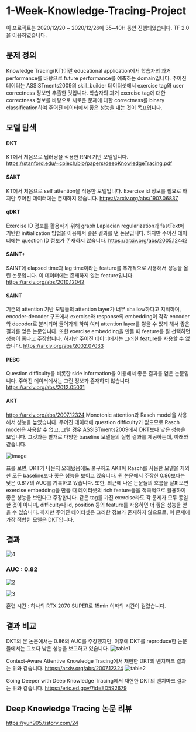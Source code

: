 # 1-Week-Knowledge-Tracing-Project
이 프로젝트는 2020/12/20 ~ 2020/12/26에 35~40H 동안 진행되었습니다. TF 2.0을 이용하였습니다. 
## 문제 정의
Knowledge Tracing(KT)이란 educational application에서 학습자의 과거 performance를 바탕으로 future performance를 예측하는 domain입니다. 주어진 데이터는 ASSISTments2009의 skill_builder 데이터셋에서 exercise tag와 user correctness 정보만 추출한 것입니다. 학습자의 과거 exercise tag에 대한 correctness 정보를 바탕으로 새로운 문제에 대한 correctness를 binary classification하여 주어진 데이터에서 좋은 성능을 내는 것이 목표입니다.

## 모델 탐색

#### DKT
KT에서 처음으로 딥러닝을 적용한 RNN 기반 모델입니다. 
https://stanford.edu/~cpiech/bio/papers/deepKnowledgeTracing.pdf
#### SAKT
KT에서 처음으로 self attention을 적용한 모델입니다. Exercise id 정보를 필요로 하지만 주어진 데이터에는 존재하지 않습니다.
https://arxiv.org/abs/1907.06837
#### qDKT
Exercise ID 정보를 활용하기 위해 graph Laplacian regularization과 fastText에 기반한 initialization 방법을 이용해서 좋은 결과를 낸 논문입니다. 하지만 주어진 데이터에는 question ID 정보가 존재하지 않습니다.
https://arxiv.org/abs/2005.12442
#### SAINT+
SAINT에 elapsed time과 lag time이라는 feature를 추가적으로 사용해서 성능을 올린 논문입니다. 이 데이터에는 존재하지 않는 feature입니다.
https://arxiv.org/abs/2010.12042
#### SAINT
기존의 attention 기반 모델들의 attention layer가 너무 shallow하다고 지적하며, encoder-decoder 구조에서 exercise와 response의 embedding이 각각 encoder와 decoder로 분리되어 들어가게 하여 여러 attention layer를 쌓을 수 있게 해서 좋은 결과를 얻은 논문입니다. 또한 exercise embedding을 만들 때 feature를 잘 선택하면 성능이 좋다고 주장합니다. 하지만 주어진 데이터에서는 그러한 feature를 사용할 수 없습니다.
https://arxiv.org/abs/2002.07033
#### PEBG
Question difficulty를 비롯한 side information을 이용해서 좋은 결과를 얻은 논문입니다. 주어진 데이터에서는 그런 정보가 존재하지 않습니다.
https://arxiv.org/abs/2012.05031
#### AKT
https://arxiv.org/abs/2007.12324
Monotonic attention과 Rasch model을 사용해서 성능을 높였습니다. 주어진 데이터에 question difficulty가 없으므로 Rasch model은 사용할 수 없고, 그럴 경우 ASSISTments2009에서 DKT보다 낮은 성능을 보입니다. 그것과는 별개로 다양한 baseline 모델들의 실험 결과를 제공하는데, 아래와 같습니다.


![image](https://user-images.githubusercontent.com/71681194/102733002-7b17d880-437f-11eb-8dd3-0d14a99a9c21.png)


표를 보면, DKT가 나온지 오래됐음에도 불구하고 AKT에 Rasch를 사용한 모델을 제외한 모든 baseline보다 좋은 성능을 보이고 있습니다. 원 논문에서 주장한 0.86보다는 낮은 0.817의 AUC를 기록하고 있습니다. 또한, 최근에 나온 논문들의 흐름을 살펴보면 exercise embedding을 만들 때 데이터셋의 rich feature들을 적극적으로 활용하여 좋은 성능을 보인다고 주장합니다. 같은 tag를 가진 exercise라도 각 문제가 모두 동일한 것이 아니며, difficulty나 id, position 등의 feature를 사용하면 더 좋은 성능을 얻을 수 있습니다. 하지만 주어진 데이터셋은 그러한 정보가 존재하지 않으므로, 이 문제에 가장 적합한 모델은 DKT입니다.

## 결과
![4](https://user-images.githubusercontent.com/71681194/103141375-d1e23100-4736-11eb-94be-02a0168f60c3.JPG)
### AUC : 0.82
![2](https://user-images.githubusercontent.com/71681194/103141591-d9efa000-4739-11eb-9ce6-c80a023f8503.JPG)

![3](https://user-images.githubusercontent.com/71681194/103141595-e673f880-4739-11eb-9d07-48ee8816a7f4.JPG)


훈련 시간 : 하나의 RTX 2070 SUPER로 15min 이하의 시간이 걸렸습니다.

## 결과 비교
DKT의 본 논문에서는 0.86의 AUC를 주장했지만, 이후에 DKT를 reproduce한 논문들에서는 그보다 낮은 성능을 보고하고 있습니다.
![table1](https://user-images.githubusercontent.com/71681194/103141412-503ed300-4737-11eb-919b-1c82cee405a4.png)

Context-Aware Attentive Knowledge Tracing에서 재현한 DKT의 벤치마크 결과는 위와 같습니다.
https://arxiv.org/abs/2007.12324
![table2](https://user-images.githubusercontent.com/71681194/103141419-6f3d6500-4737-11eb-9cb4-6fc20c233cd6.png)

Going Deeper with Deep Knowledge Tracing에서 재현한 DKT의 벤치마크 결과는 위와 같습니다.
https://eric.ed.gov/?id=ED592679

## Deep Knowledge Tracing 논문 리뷰
https://yun905.tistory.com/24
